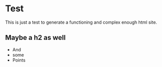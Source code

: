 # Test

This is just a test to generate a functioning and complex enough html site.

## Maybe a h2 as well

* And
* some
* Points